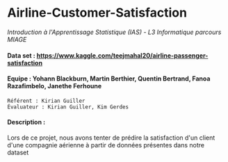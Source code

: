 # Airline-Customer-Satisfaction

*Introduction à l'Apprentissage Statistique (IAS) - L3 Informatique parcours MIAGE*

#### Data set : https://www.kaggle.com/teejmahal20/airline-passenger-satisfaction

#### Equipe : Yohann Blackburn, Martin Berthier, Quentin Bertrand, Fanoa Razafimbelo, Janethe Ferhoune
    
    Référent : Kirian Guiller
    Évaluateur : Kirian Guiller, Kim Gerdes
    
#### Description :
Lors de ce projet, nous avons tenter de prédire la satisfaction d'un client d'une compagnie aérienne à partir de données présentes dans notre dataset

